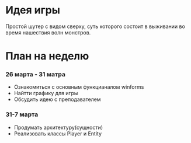 # Идея игры #

Простой шутер с видом сверху, суть которого состоит в выживании во время нашествия волн монстров.

# План на неделю #
### 26 марта - 31  матра
* Ознакомиться с основным функцианалом winforms
* Найтти графику для игры 
* Обсудить идею с преподавателем

### 31-7 марта 
* Продумать архитектуру(сущности)
* Реализовать классы Player и Entity
